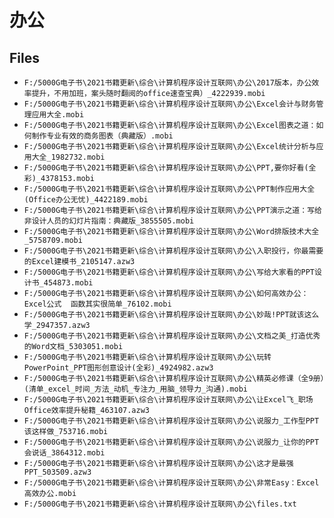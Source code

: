 # 办公

## Files

- `F:/5000G电子书\2021书籍更新\综合\计算机程序设计互联网\办公\2017版本，办公效率提升，不用加班，案头随时翻阅的office速查宝典）_4222939.mobi`
- `F:/5000G电子书\2021书籍更新\综合\计算机程序设计互联网\办公\Excel会计与财务管理应用大全.mobi`
- `F:/5000G电子书\2021书籍更新\综合\计算机程序设计互联网\办公\Excel图表之道：如何制作专业有效的商务图表（典藏版）.mobi`
- `F:/5000G电子书\2021书籍更新\综合\计算机程序设计互联网\办公\Excel统计分析与应用大全_1982732.mobi`
- `F:/5000G电子书\2021书籍更新\综合\计算机程序设计互联网\办公\PPT,要你好看(全彩)_4378153.mobi`
- `F:/5000G电子书\2021书籍更新\综合\计算机程序设计互联网\办公\PPT制作应用大全 (Office办公无忧)_4422189.mobi`
- `F:/5000G电子书\2021书籍更新\综合\计算机程序设计互联网\办公\PPT演示之道：写给非设计人员的幻灯片指南：典藏版_3855505.mobi`
- `F:/5000G电子书\2021书籍更新\综合\计算机程序设计互联网\办公\Word排版技术大全_5758709.mobi`
- `F:/5000G电子书\2021书籍更新\综合\计算机程序设计互联网\办公\入职投行，你最需要的Excel建模书_2105147.azw3`
- `F:/5000G电子书\2021书籍更新\综合\计算机程序设计互联网\办公\写给大家看的PPT设计书_454873.mobi`
- `F:/5000G电子书\2021书籍更新\综合\计算机程序设计互联网\办公\如何高效办公：Excel公式  函数其实很简单_76102.mobi`
- `F:/5000G电子书\2021书籍更新\综合\计算机程序设计互联网\办公\妙哉!PPT就该这么学_2947357.azw3`
- `F:/5000G电子书\2021书籍更新\综合\计算机程序设计互联网\办公\文档之美_打造优秀的Word文档_5303051.mobi`
- `F:/5000G电子书\2021书籍更新\综合\计算机程序设计互联网\办公\玩转PowerPoint_PPT图形创意设计(全彩)_4924982.azw3`
- `F:/5000G电子书\2021书籍更新\综合\计算机程序设计互联网\办公\精英必修课（全9册）(清单_excel_时间_方法_动机_专注力_用脑_领导力_沟通).mobi`
- `F:/5000G电子书\2021书籍更新\综合\计算机程序设计互联网\办公\让Excel飞_职场Office效率提升秘籍_463107.azw3`
- `F:/5000G电子书\2021书籍更新\综合\计算机程序设计互联网\办公\说服力_工作型PPT该这样做_753716.mobi`
- `F:/5000G电子书\2021书籍更新\综合\计算机程序设计互联网\办公\说服力_让你的PPT会说话_3864312.mobi`
- `F:/5000G电子书\2021书籍更新\综合\计算机程序设计互联网\办公\这才是最强PPT_503509.azw3`
- `F:/5000G电子书\2021书籍更新\综合\计算机程序设计互联网\办公\非常Easy：Excel高效办公.mobi`
- `F:/5000G电子书\2021书籍更新\综合\计算机程序设计互联网\办公\files.txt`
